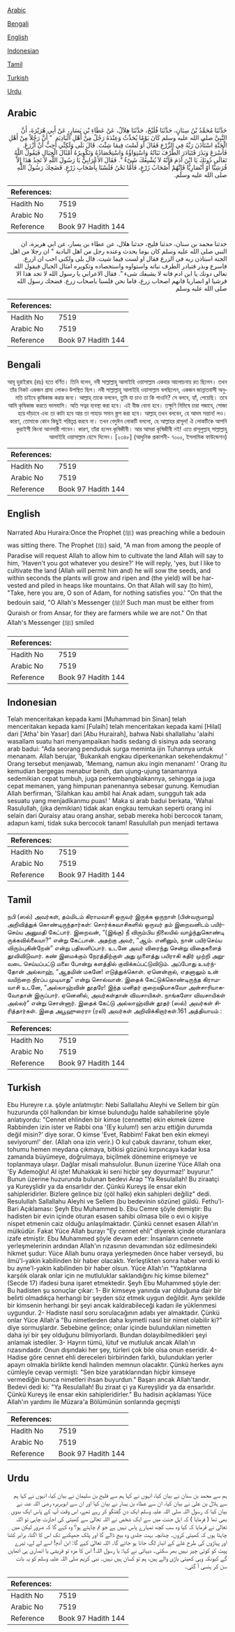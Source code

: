 [Arabic](#arabic)

[Bengali](#bengali)

[English](#english)

[Indonesian](#indonesian)

[Tamil](#tamil)

[Turkish](#turkish)

[Urdu](#urdu)

## Arabic


<div dir="rtl" lang="ar" style={{fontSize:'larger',backgroundColor:'#f8f9fa',padding:20}}>
حَدَّثَنَا مُحَمَّدُ بْنُ سِنَانٍ، حَدَّثَنَا فُلَيْحٌ، حَدَّثَنَا هِلاَلٌ، عَنْ عَطَاءِ بْنِ يَسَارٍ، عَنْ أَبِي هُرَيْرَةَ، أَنَّ النَّبِيَّ صلى الله عليه وسلم كَانَ يَوْمًا يُحَدِّثُ وَعِنْدَهُ رَجُلٌ مِنْ أَهْلِ الْبَادِيَةِ ‏ "‏ أَنَّ رَجُلاً مِنْ أَهْلِ الْجَنَّةِ اسْتَأْذَنَ رَبَّهُ فِي الزَّرْعِ فَقَالَ أَوَ لَسْتَ فِيمَا شِئْتَ‏.‏ قَالَ بَلَى وَلَكِنِّي أُحِبُّ أَنْ أَزْرَعَ‏.‏ فَأَسْرَعَ وَبَذَرَ فَتَبَادَرَ الطَّرْفَ نَبَاتُهُ وَاسْتِوَاؤُهُ وَاسْتِحْصَادُهُ وَتَكْوِيرُهُ أَمْثَالَ الْجِبَالِ فَيَقُولُ اللَّهُ تَعَالَى دُونَكَ يَا ابْنَ آدَمَ فَإِنَّهُ لاَ يُشْبِعُكَ شَىْءٌ ‏"‏‏.‏ فَقَالَ الأَعْرَابِيُّ يَا رَسُولَ اللَّهِ لاَ تَجِدُ هَذَا إِلاَّ قُرَشِيًّا أَوْ أَنْصَارِيًّا فَإِنَّهُمْ أَصْحَابُ زَرْعٍ، فَأَمَّا نَحْنُ فَلَسْنَا بِأَصْحَابِ زَرْعٍ‏.‏ فَضَحِكَ رَسُولُ اللَّهِ صلى الله عليه وسلم‏.‏
</div>
<div style={{backgroundColor:'#f8f9fa',padding:20, marginBottom: 10}}><table> <thead> <tr> <th>References:</th> <th></th> </tr> </thead> <tbody><tr><td>Hadith No</td><td>7519</td></tr><tr><td>Arabic No</td><td>7519</td></tr><tr><td>Reference</td><td>Book 97 Hadith 144</td></tr></tbody></table></div>


<div dir="rtl" lang="ar" style={{fontSize:'larger',backgroundColor:'#f8f9fa',padding:20}}>
حدثنا محمد بن سنان، حدثنا فليح، حدثنا هلال، عن عطاء بن يسار، عن ابي هريرة، ان النبي صلى الله عليه وسلم كان يوما يحدث وعنده رجل من اهل البادية " ان رجلا من اهل الجنة استاذن ربه في الزرع فقال او لست فيما شيت. قال بلى ولكني احب ان ازرع. فاسرع وبذر فتبادر الطرف نباته واستواوه واستحصاده وتكويره امثال الجبال فيقول الله تعالى دونك يا ابن ادم فانه لا يشبعك شىء ". فقال الاعرابي يا رسول الله لا تجد هذا الا قرشيا او انصاريا فانهم اصحاب زرع، فاما نحن فلسنا باصحاب زرع. فضحك رسول الله صلى الله عليه وسلم
</div>
<div style={{backgroundColor:'#f8f9fa',padding:20, marginBottom: 10}}><table> <thead> <tr> <th>References:</th> <th></th> </tr> </thead> <tbody><tr><td>Hadith No</td><td>7519</td></tr><tr><td>Arabic No</td><td>7519</td></tr><tr><td>Reference</td><td>Book 97 Hadith 144</td></tr></tbody></table></div>

## Bengali


<div dir="rtl" lang="bn" style={{fontSize:'larger',backgroundColor:'#f8f9fa',padding:20}}>
আবূ হুরাইরাহ (রাঃ) হতে বর্ণিত। তিনি বলেন, নবী সাল্লাল্লাহু আলাইহি ওয়াসাল্লাম একবার আলোচনায় রত ছিলেন। তখন তাঁর নিকট একজন গ্রাম্য লোকও উপস্থিত ছিল। নবী সাল্লাল্লাহু আলাইহি ওয়াসাল্লাম বলছিলেন, একজন জান্নাতবাসী অনুমতি চাইবে কৃষিকাজ করার জন্য। আল্লাহ্ তাকে বলবেন, তুমি যা চাও তা কি পাওনি? সে বলবে, হ্যাঁ, পেয়েছি। তবে আমি কৃষিকাজ করতে ভালবাসি। অতি সত্বর ব্যবস্থা করা হবে। এই বীজ বোনা হবে। তক্ষুণি নিমিষে চারা গজাবে, সোজা হয়ে দাঁড়াবে এবং তা কাটা হবে আর তা পাহাড় সমান স্ত্তপ করা হবে। আল্লাহ্ তখন বলবেন, হে আদম সন্তান! লও। কারণ, তোমাকে কোন কিছুই পরিতৃপ্ত করবে না। তখন বেদুঈন লোকটি বললো, হে আল্লাহর রাসূল! ঐ লোকটিকে আপনি কুরাইশী কিংবা আনসারী পাবেন। কারণ, তাঁরা হলেন কৃষিজীবী। আর আমরা কৃষিজীবী নই! এতে রাসূলুল্লাহ্ সাল্লাল্লাহু আলাইহি ওয়াসাল্লাম হেসে দিলেন। [২৩৪৮] (আধুনিক প্রকাশনী- ৭০০০, ইসলামিক ফাউন্ডেশন)
</div>
<div style={{backgroundColor:'#f8f9fa',padding:20, marginBottom: 10}}><table> <thead> <tr> <th>References:</th> <th></th> </tr> </thead> <tbody><tr><td>Hadith No</td><td>7519</td></tr><tr><td>Arabic No</td><td>7519</td></tr><tr><td>Reference</td><td>Book 97 Hadith 144</td></tr></tbody></table></div>

## English


<div dir="ltr" lang="en" style={{fontSize:'larger',backgroundColor:'#f8f9fa',padding:20}}>
Narrated Abu Huraira:Once the Prophet (ﷺ) was preaching while a bedouin was sitting there. The Prophet (ﷺ) said, "A man from among the people of Paradise will request Allah to allow him to cultivate the land Allah will say to him, 'Haven't you got whatever you desire?' He will reply, 'yes, but I like to cultivate the land (Allah will permit him and) he will sow the seeds, and within seconds the plants will grow and ripen and (the yield) will be harvested and piled in heaps like mountains. On that Allah will say (to him), "Take, here you are, O son of Adam, for nothing satisfies you.' "On that the bedouin said, "O Allah's Messenger (ﷺ)! Such man must be either from Quraish or from Ansar, for they are farmers while we are not." On that Allah's Messenger (ﷺ) smiled
</div>
<div style={{backgroundColor:'#f8f9fa',padding:20, marginBottom: 10}}><table> <thead> <tr> <th>References:</th> <th></th> </tr> </thead> <tbody><tr><td>Hadith No</td><td>7519</td></tr><tr><td>Arabic No</td><td>7519</td></tr><tr><td>Reference</td><td>Book 97 Hadith 144</td></tr></tbody></table></div>

## Indonesian


<div dir="ltr" lang="id" style={{fontSize:'larger',backgroundColor:'#f8f9fa',padding:20}}>
Telah menceritakan kepada kami [Muhammad bin Sinan] telah menceritakan kepada kami [Fulaih] telah menceritakan kepada kami [Hilal] dari ['Atha' bin Yasar] dari [Abu Hurairah], bahwa Nabi shallallahu 'alaihi wasallam suatu hari menyampaikan hadis sedang di sisinya ada seorang arab badui: "Ada seorang penduduk surga meminta ijin Tuhannya untuk menanam. Allah berujar, 'Bukankah engkau diperkenankan sekehendakmu! ' Orang tersebut menjawab, 'Memang, namun aku ingin menanam! ' Orang itu kemudian bergegas menabur benih, dan ujung-ujung tanamannya sedemikian cepat tumbuh, juga perkembangbiakannya, sehingga ia juga cepat memanen, yang himpunan panenannya sebesar gunung. Kemudian Allah berfirman, 'Silahkan kau ambil hai Anak adam, sungguh tak ada sesuatu yang menjadikanmu puas! ' Maka si arab badui berkata, 'Wahai Rasulullah, (jika demikian) tidak akan engkau temukan seperti orang ini selain dari Quraisy atau orang anshar, sebab mereka hobi bercocok tanam, adapun kami, tidak suka bercocok tanam! Rasulullah pun menjadi tertawa
</div>
<div style={{backgroundColor:'#f8f9fa',padding:20, marginBottom: 10}}><table> <thead> <tr> <th>References:</th> <th></th> </tr> </thead> <tbody><tr><td>Hadith No</td><td>7519</td></tr><tr><td>Arabic No</td><td>7519</td></tr><tr><td>Reference</td><td>Book 97 Hadith 144</td></tr></tbody></table></div>

## Tamil


<div dir="ltr" lang="ta" style={{fontSize:'larger',backgroundColor:'#f8f9fa',padding:20}}>
நபி (ஸல்) அவர்கள், தம்மிடம் கிராமவாசி ஒருவர் இருக்க ஒருநாள் (பின்வருமாறு) அறிவித்துக் கொண்டிருந்தார்கள்: சொர்க்கவாசிகளில் ஒருவர் தம் இறைவனிடம் பயிர்செய்ய அனுமதி கேட்பார். இறைவன், “(இங்கு) நீ விரும்பிய நிலையில் வாழ்ந்துகொண்டி ருக்கவில்லையா?” என்று கேட்பான். அதற்கு அவர், “ஆம். எனினும், நான் பயிர்செய்ய விரும்புகின்றேன்” என்று பதிலளிப்பார். உடனே அவர் விரைந்து சென்று விதைகளைத் தூவிவிடுவார். கண் இமைக்கும் நேரத்திற்குள் அது முளைத்து பயிராகி கதிர் முற்றி அறுவடை செய்யப்பட்டு மலை போன்று களத்தில் குவிக்கப்பட்டுவிடும். அப்போது உயர்ந்தோன் அல்லாஹ், “ஆதமின் மகனே! எடுத்துக்கொள். ஏனென்றால், எதனாலும் உன் வயிற்றை நிரப்ப முடியாது” என்று சொல்வான். இதைக் கேட்டுக்கொண்டிருந்த கிராமவாசி உடனே, “அல்லாஹ்வின் தூதரே! இந்த மனிதர் குறைஷியாகவோ அன்சாரியாகவோதான் இருப்பார். ஏனெனில், அவர்கள்தான் விவசாயிகள். நாங்களோ விவசாயிகள் அல்லர்” என்று சொன்னார். இதைக் கேட்டு அல்லாஹ்வின் தூதர் (ஸல்) அவர்கள் சிரித்தார்கள். இதை அபூஹுரைரா (ரலி) அவர்கள் அறிவிக்கிறார்கள்.161 அத்தியாயம் :
</div>
<div style={{backgroundColor:'#f8f9fa',padding:20, marginBottom: 10}}><table> <thead> <tr> <th>References:</th> <th></th> </tr> </thead> <tbody><tr><td>Hadith No</td><td>7519</td></tr><tr><td>Arabic No</td><td>7519</td></tr><tr><td>Reference</td><td>Book 97 Hadith 144</td></tr></tbody></table></div>

## Turkish


<div dir="ltr" lang="tr" style={{fontSize:'larger',backgroundColor:'#f8f9fa',padding:20}}>
Ebu Hureyre r.a. şöyle anlatmıştır: Nebi Sallallahu Aleyhi ve Sellem bir gün huzurunda çöl halkından bir kimse bulunduğu halde sahabilerine şöyle anlatıyordu: "Cennet ehlinden bir kimse (cennette) ekin ekmek üzere Rabbinden izin ister ve Rabbi ona '(Ey kulum!) sen arzu ettiğin durumda değil misin?' diye sorar. O kimse 'Evet, Rabbim! Fakat ben ekin ekmeyi seviyorum!' der. (Allah ona izin verir.) O kul çabuk davranır, tohum eker, tohumu hemen meydana çıkmaya, bitkisi gözünü kırpıncaya kadar kısa zamanda büyümeye, doğrulmaya, biçilmek dönemine erişmeye ve toplanmaya ulaşır. Dağlar misali mahsulolur. Bunun üzerine Yüce Allah ona 'Ey Ademoğlu! AI işte! Muhakkak ki seni hiçbir şey doyurmaz!' buyurur." Bunun üzerine huzurunda bulunan bedevi Arap "Ya Resulallah! Bu ziraatçi ya Kureyşlidir ya da ensarlıdır der. Çünkü Kureyş ile ensar ekin sahipleridirler. Bizlere gelince biz (çöl halkı) ekin sahipleri değiliz" dedi. Resulullah Sallallahu Aleyhi ve Sellem (bu bedevinin sözüne) güldü. Fethu'l-Bari Açıklaması: Şeyh Ebu Muhammed b. Ebu Cemre şöyle demiştir: Bu hadisten bir evin içinde oturan esasen sahibi olmasa bile o evi o kişiye nispet etmenin caiz olduğu anlaşılmaktadır. Çünkü cennet esasen Allah'ın mülküdür. Fakat Yüce Allah burayı "Ey cennet ehli" diyerek içinde oturanlara izafe etmiştir. Ebu Muhammed şöyle devam eder: İnsanların cennete yerleşmelerinin ardından Allah'ın rızasının devamından söz edilmesindeki hikmet şudur: Yüce Allah bunu oraya yerleşmeden önce haber verseydi, bu ilmü'l-yakin kabilinden bir haber olacaktı. Yerleştikten sonra haber verdi ki bu ayne'l-yakin kabilinden bir haber olsun. Yüce Allah'ın "Yaptıklarına karşılık olarak onlar için ne mutluluklar saklandığını hiç kimse bilemez"(Secde 17) ifadesi buna işaret etmektedir. Şeyh Ebu Muhammed şöyle der: Bu hadisten şu sonuçlar çıkar: 1- Bir kimseye yanında var olduğuna dair bir belirti olmadıkça herhangi bir şeyden söz etmek uygun değildir. Aynı şekilde bir kimsenin herhangi bir şeyi ancak kaldırabileceği kadarı ile yüklenmesi uygundur. 2- Hadiste nasıl soru sorulacağının adabı yer almaktadır. Çünkü onlar Yüce Allah'a "Bu nimetlerden daha kıymetli nasıl bir nimet olabilir ki?" diye sormuşlardır. Sebebine gelince; onlar içinde bulundukları nimetten daha iyi bir şey olduğunu bilmiyorlardı. Bundan dolayıbilmedikleri şeyi anlamak istediler. 3- Hayrın tümü, lütuf ve mutluluk ancak Allah'ın rızasındadır. Onun dışındaki her şey, türleri çok bile olsa onun eseridir. 4- Hadise göre cennet ehli dereceleri birbirinden farklı, bulundukları yerler apayrı olmakla birlikte kendi halinden memnun olacaktır. Çünkü herkes aynı cümleyle cevap vermişti: "Sen bize yaratıklarından hiçbir kimseye vermediğin bunca nimetleri ihsan buyurdun." Başarı ancak Allah'tandır. Bedevi dedi ki: "Ya Resulallah! Bu ziraat çi ya Kureyşlidir ya da ensarlıdır. Çünkü Kureyş ile ensar ekin sahipleridirler." Bu hadisin açıklaması Yüce Allah'ın yardımı ile Müzara'a Bölümünün sonlarında geçmişti
</div>
<div style={{backgroundColor:'#f8f9fa',padding:20, marginBottom: 10}}><table> <thead> <tr> <th>References:</th> <th></th> </tr> </thead> <tbody><tr><td>Hadith No</td><td>7519</td></tr><tr><td>Arabic No</td><td>7519</td></tr><tr><td>Reference</td><td>Book 97 Hadith 144</td></tr></tbody></table></div>

## Urdu


<div dir="rtl" lang="ur" style={{fontSize:'larger',backgroundColor:'#f8f9fa',padding:20}}>
ہم سے محمد بن سنان نے بیان کیا، انہوں نے کہا ہم سے فلیح بن سلیمان نے بیان کیا، انہوں نے کہا ہم سے ہلال بن علی نے بیان کیا، ان سے عطاء بن یسار نے بیان کیا اور ان سے ابوہریرہ رضی اللہ عنہ نے بیان کیا کہ رسول اللہ صلی اللہ علیہ وسلم ایک دن گفتگو کر رہے تھے، اس وقت آپ کے پاس ایک بدوی بھی تھا ( فرمایا ) کہ اہل جنت میں سے ایک شخص نے اللہ تعالیٰ سے کھیتی کی اجازت چاہی تو اللہ تعالیٰ نے فرمایا کہ کیا وہ سب کچھ تمہارے پاس نہیں ہے جو تم چاہتے ہو؟ وہ کہے گا کہ ضرور لیکن میں چاہتا ہوں کہ کھیتی کروں۔ چنانچہ بہت جلدی وہ بیج ڈالے گا اور پلک جھپکنے تک اس کا اگنا، برابر کٹنا اور پہاڑوں کی طرح غلے کے انبار لگ جانا ہو جائے گا۔ اللہ تعالیٰ کہے گا: ابن آدم! اسے لے لے، تیرے پیٹ کو کوئی چیز نہیں بھر سکتی۔ دیہاتی نے کہا: یا رسول اللہ! اس کا مزہ تو قریشی یا انصاری ہی اٹھایں گے کیونکہ وہی کھیتی باڑی والے ہیں، ہم تو کسان ہیں نہیں۔ نبی کریم صلی اللہ علیہ وسلم کو یہ بات سن کر ہنسی آ گئی۔
</div>
<div style={{backgroundColor:'#f8f9fa',padding:20, marginBottom: 10}}><table> <thead> <tr> <th>References:</th> <th></th> </tr> </thead> <tbody><tr><td>Hadith No</td><td>7519</td></tr><tr><td>Arabic No</td><td>7519</td></tr><tr><td>Reference</td><td>Book 97 Hadith 144</td></tr></tbody></table></div>